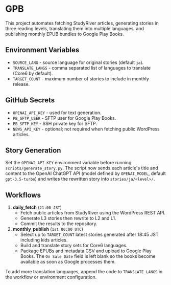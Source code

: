 # GPB

This project automates fetching StudyRiver articles, generating stories in three reading levels, translating them into multiple languages, and publishing monthly EPUB bundles to Google Play Books.

## Environment Variables
- `SOURCE_LANG` - source language for original stories (default `ja`).
- `TRANSLATE_LANGS` - comma separated list of languages to translate (Core6 by default).
- `TARGET_COUNT` - maximum number of stories to include in monthly release.

## GitHub Secrets
- `OPENAI_API_KEY` - used for text generation.
- `PB_SFTP_USER` - SFTP user for Google Play Books.
- `PB_SFTP_KEY` - SSH private key for SFTP.
- `NEWS_API_KEY` - optional; not required when fetching public WordPress articles.

## Story Generation
Set the `OPENAI_API_KEY` environment variable before running `scripts/generate_story.py`.
The script now sends each article's title and content to the OpenAI ChatGPT API
(model defined by `OPENAI_MODEL`, default `gpt-3.5-turbo`) and writes the
rewritten story into `stories/ja/<level>/`.

## Workflows
1. **daily_fetch** (`21:00 JST`)
   - Fetch public articles from StudyRiver using the WordPress REST API.
   - Generate L3 stories then rewrite to L2 and L1.
   - Commit the results to the repository.
2. **monthly_publish** (`1st 00:00 UTC`)
   - Select up to `TARGET_COUNT` latest stories generated after 18:45 JST including kids articles.
   - Build and translate story sets for Core6 languages.
   - Package EPUBs and metadata CSV and upload to Google Play Books. The `On Sale Date` field is left blank so the books become available as soon as Google processes them.

To add more translation languages, append the code to `TRANSLATE_LANGS` in the workflow or environment configuration.
